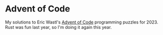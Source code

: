 # Advent of Code

My solutions to Eric Wastl's [Advent of Code](https://adventofcode.com/) programming puzzles for 2023. Rust was fun last year, so I'm doing it again this year.

